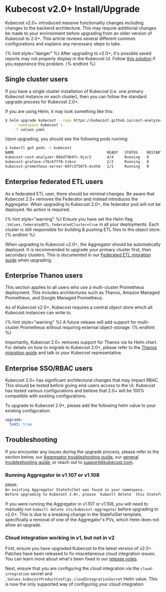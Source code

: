 # Kubecost v2.0+ Install/Upgrade

Kubecost v2.0+ introduced massive functionality changes including changes to the backend architecture. This may require additional changes be made to your environment before upgrading from an older version of Kubecost to 2.0+. This article reviews several different common configurations and explains any necessary steps to take.

{% hint style="danger" %}
After upgrading to v2.0+, it's possible saved reports may not properly display in the Kubecost UI. Follow [this solution](/using-kubecost/navigating-the-kubecost-ui/reports.md#saved-reports-not-appearing-in-kubecost-ui-after-upgrading-to-v2x) if you experience this problem.
{% endhint %}

## Single cluster users

If you have a single cluster installation of Kubecost (i.e. one primary Kubecost instance on each cluster), then you can follow the standard upgrade process for Kubecost 2.0+.

If you are using Helm, it may look something like this:

```sh
$ helm upgrade kubecost --repo https://kubecost.github.io/cost-analyzer/ cost-analyzer \
    --namespace kubecost \
    -f values.yaml
```

Upon upgrading, you should see the following pods running:

```sh
$ kubectl get pods -n kubecost
NAME                                          READY   STATUS    RESTARTS   AGE
kubecost-cost-analyzer-866d7964fc-8jxr2       4/4     Running   0          108s
kubecost-grafana-cf6c67ff8-tsbcn              2/2     Running   0          108s
kubecost-prometheus-server-697c5f5675-mc4tm   1/1     Running   0          108s
```

## Enterprise federated ETL users

As a federated ETL user, there should be minimal changes. Be aware that Kubecost 2.0+ removes the Federator and instead introduces the Aggregator. When upgrading to Kubecost 2.0+, the federator pod will not be deployed. No action is required.

{% hint style="warning" %}
Ensure you have set the Helm flag `.Values.federatedETL.federatedCluster=true` in all your deployments. Each cluster is still responsible for building & pushing ETL files to the object store.
{% endhint %}

When upgrading to Kubecost v2.0+, the Aggregator should be automatically deployed. It is recommended to upgrade your primary cluster first, then secondary clusters. This is documented in our [Federated ETL migration guide](/install-and-configure/install/multi-cluster/federated-etl/federated-etl-migration-guide.md) when upgrading.

## Enterprise Thanos users

This section applies to all users who use a multi-cluster Prometheus deployment. This includes architectures such as Thanos, Amazon Managed Prometheus, and Google Managed Prometheus.

As of Kubecost v2.0+, Kubecost requires a central object store which all Kubecost instances can write to.

{% hint style="warning" %}
A future release will add support for multi-cluster Prometheus without requiring external object-storage.
{% endhint %}

Importantly, Kubecost 2.0+ removes support for Thanos via its Helm chart. For details on how to migrate to Kubecost 2.0+, please refer to the [Thanos migration guide](/install-and-configure/install/multi-cluster/federated-etl/thanos-migration-guide.md) and talk to your Kubecost representative.

## Enterprise SSO/RBAC users

Kubecost 2.0+ has significant architectural changes that may impact RBAC. This should be tested before giving end-users access to the UI. Kubecost has tested various configurations and believe that 2.0+ will be 100% compatible with existing configurations.

To upgrade to Kubecost 2.0+, please add the following helm value to your existing configuration:

```yaml
upgrade:
  toV2: true
```

## Troubleshooting

If you encounter any issues during the upgrade process, please refer to the section below, our [Aggregator troubleshooting guide](/install-and-configure/install/multi-cluster/federated-etl/aggregator.md#troubleshooting-aggregator), our [general troubleshooting guide](/troubleshooting/troubleshoot-install.md), or reach out to support@kubecost.com.

### Running Aggregator in v1.107 or v1.108

```txt
ERROR:
An existing Aggregator StatefulSet was found in your namespace.
Before upgrading to Kubecost 2.0+, please `kubectl delete` this Statefulset.
```

If you were running the Aggregator in v1.107 or v1.108, you will need to manually run `kubectl delete sts/kubecost-aggregator` before upgrading to v2.0+. This is due to a breaking change in the StatefulSet template, specifically a removal of one of the Aggregator's PVs, which Helm does not allow an upgrade.

### Cloud integration working in v1, but not in v2

First, ensure you have upgraded Kubecost to the latest version of v2.0+. Patches have been released to fix miscellaneous cloud integration issues. You can learn more about what's been fixed in our [release notes](https://github.com/kubecost/cost-analyzer-helm-chart/releases).

Next, ensure that you are configuring the cloud integration via the `cloud-integration` secret and `.Values.kubecostProductConfigs.cloudIntegrationSecret` Helm value. This is now the only supported way of configuring your cloud integration

